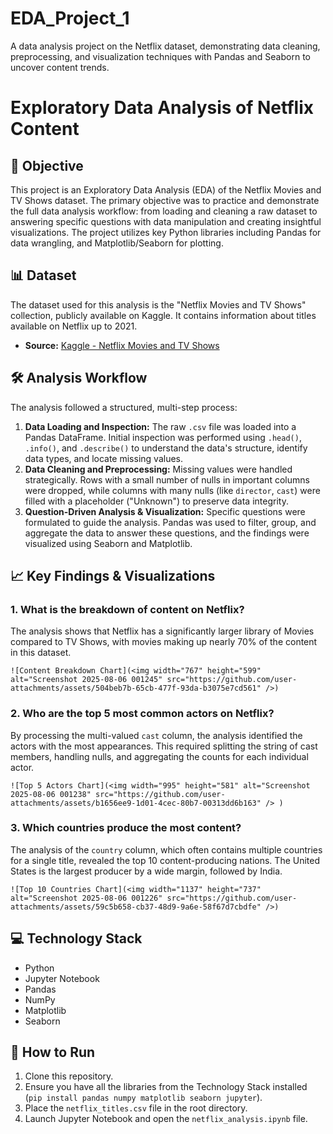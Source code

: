 # EDA_Project_1
A data analysis project on the Netflix dataset, demonstrating data cleaning, preprocessing, and visualization techniques with Pandas and Seaborn to uncover content trends.
# Exploratory Data Analysis of Netflix Content

## 🚀 Objective
This project is an Exploratory Data Analysis (EDA) of the Netflix Movies and TV Shows dataset. The primary objective was to practice and demonstrate the full data analysis workflow: from loading and cleaning a raw dataset to answering specific questions with data manipulation and creating insightful visualizations. The project utilizes key Python libraries including Pandas for data wrangling, and Matplotlib/Seaborn for plotting.

## 📊 Dataset
The dataset used for this analysis is the "Netflix Movies and TV Shows" collection, publicly available on Kaggle. It contains information about titles available on Netflix up to 2021.
* **Source:** [Kaggle - Netflix Movies and TV Shows](https://www.kaggle.com/datasets/shivamb/netflix-shows)

## 🛠️ Analysis Workflow
The analysis followed a structured, multi-step process:
1.  **Data Loading and Inspection:** The raw `.csv` file was loaded into a Pandas DataFrame. Initial inspection was performed using `.head()`, `.info()`, and `.describe()` to understand the data's structure, identify data types, and locate missing values.
2.  **Data Cleaning and Preprocessing:** Missing values were handled strategically. Rows with a small number of nulls in important columns were dropped, while columns with many nulls (like `director`, `cast`) were filled with a placeholder ("Unknown") to preserve data integrity.
3.  **Question-Driven Analysis & Visualization:** Specific questions were formulated to guide the analysis. Pandas was used to filter, group, and aggregate the data to answer these questions, and the findings were visualized using Seaborn and Matplotlib.

## 📈 Key Findings & Visualizations

### 1. What is the breakdown of content on Netflix?
The analysis shows that Netflix has a significantly larger library of Movies compared to TV Shows, with movies making up nearly 70% of the content in this dataset.

`![Content Breakdown Chart](<img width="767" height="599" alt="Screenshot 2025-08-06 001245" src="https://github.com/user-attachments/assets/504beb7b-65cb-477f-93da-b3075e7cd561" />)
`

### 2. Who are the top 5 most common actors on Netflix?
By processing the multi-valued `cast` column, the analysis identified the actors with the most appearances. This required splitting the string of cast members, handling nulls, and aggregating the counts for each individual actor.

`![Top 5 Actors Chart](<img width="995" height="581" alt="Screenshot 2025-08-06 001238" src="https://github.com/user-attachments/assets/b1656ee9-1d01-4cec-80b7-00313dd6b163" />
)`

### 3. Which countries produce the most content?
The analysis of the `country` column, which often contains multiple countries for a single title, revealed the top 10 content-producing nations. The United States is the largest producer by a wide margin, followed by India.

`![Top 10 Countries Chart](<img width="1137" height="737" alt="Screenshot 2025-08-06 001226" src="https://github.com/user-attachments/assets/59c5b658-cb37-48d9-9a6e-58f67d7cbdfe" />)
`

## 💻 Technology Stack
* Python
* Jupyter Notebook
* Pandas
* NumPy
* Matplotlib
* Seaborn

## 🚀 How to Run
1.  Clone this repository.
2.  Ensure you have all the libraries from the Technology Stack installed (`pip install pandas numpy matplotlib seaborn jupyter`).
3.  Place the `netflix_titles.csv` file in the root directory.
4.  Launch Jupyter Notebook and open the `netflix_analysis.ipynb` file.
